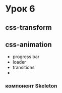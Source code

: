 # Урок 6

## css-transform

## css-animation

- progress bar
- loader
- transitions
-

### компонент Skeleton
